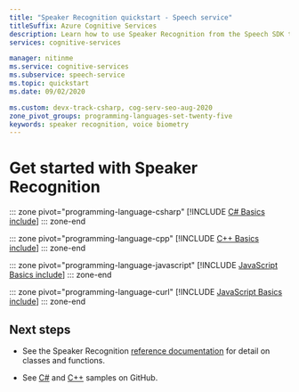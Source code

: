 ```yaml
---
title: "Speaker Recognition quickstart - Speech service"
titleSuffix: Azure Cognitive Services
description: Learn how to use Speaker Recognition from the Speech SDK to answer the question, "who is speaking". In this quickstart, you learn about common design patterns for working with both speaker verification and identification, which both use voice biometry to identify unique voices.
services: cognitive-services

manager: nitinme
ms.service: cognitive-services
ms.subservice: speech-service
ms.topic: quickstart
ms.date: 09/02/2020

ms.custom: devx-track-csharp, cog-serv-seo-aug-2020
zone_pivot_groups: programming-languages-set-twenty-five
keywords: speaker recognition, voice biometry
---
```


# Get started with Speaker Recognition

::: zone pivot="programming-language-csharp"
[!INCLUDE [C# Basics include](includes/how-to/speaker-recognition-basics/speaker-recognition-basics-csharp.md)]
::: zone-end

::: zone pivot="programming-language-cpp"
[!INCLUDE [C++ Basics include](includes/how-to/speaker-recognition-basics/speaker-recognition-basics-cpp.md)]
::: zone-end

::: zone pivot="programming-language-javascript"
[!INCLUDE [JavaScript Basics include](includes/how-to/speaker-recognition-basics/speaker-recognition-basics-javascript.md)]
::: zone-end

::: zone pivot="programming-language-curl"
[!INCLUDE [JavaScript Basics include](includes/how-to/speaker-recognition-basics/speaker-recognition-basics-curl.md)]
::: zone-end

## Next steps

* See the Speaker Recognition [reference documentation](/rest/api/speakerrecognition/) for detail on classes and functions.

* See [C#](https://github.com/Azure-Samples/cognitive-services-speech-sdk/tree/master/quickstart/csharp/dotnet/speaker-recognition) and [C++](https://github.com/Azure-Samples/cognitive-services-speech-sdk/tree/master/quickstart/cpp/windows/speaker-recognition) samples on GitHub.